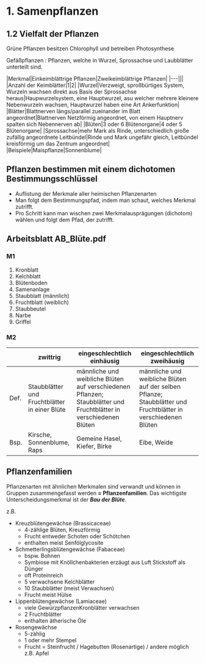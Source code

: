 # 1. Samenpflanzen

## 1.2 Vielfalt der Pflanzen

Grüne Pflanzen besitzen Chlorophyll und betreiben Photosynthese

Gefäßpflanzen : Pflanzen, welche in Wurzel, Sprossachse und Laubblätter unterteilt sind.

|Merkmal|Einkeimblättrige Pflanzen|Zweikeimblättrige Pflanzen|
|---|||
|Anzahl der Keimblätter|1|2|
|Wurzel|Verzweigt, sproßbürtiges System, Wurzeln wachsen direkt aus Basis der Sprossachse heraus|Haupwurzelsystem, eine Hauptwurzel, asu welcher mehrere kleinere Nebenwurzeln wachsen, Hauptwurzel haben eine Art Ankerfunktion|
|Blätter|Blattnerven längs/parallel zueinander im Blatt angeordnet|Blattnerven Netzförmig angeordnet, von einem Hauptnerv spalten sich Nebennerven ab|
|Blüten|3 oder 6 Blütenorgane|4 oder 5 Blütenorgane|
|Sprossachse|mehr Mark als Rinde, unterschiedlich große zufällig angeordnete Leitbündel|Rinde und Mark ungefähr gleich, Leitbündel kreisförmig um das Zentrum angeordnet|
|Beispiele|Maispflanze|Sonnenblume|

## Pflanzen bestimmen mit einem dichotomen Bestimmungsschlüssel

- Auflistung der Merkmale aller heimischen Pflanzenarten
- Man folgt dem Bestimmungspfad, indem man schaut, welches Merkmal zutrifft.
- Pro Schritt kann man wischen zwei Merkmalausprägungen (dichotom) wählen und folgt dem Pfad, der zutrifft.

## Arbeitsblatt AB_Blüte.pdf
### M1
1. Kronblatt
2. Kelchblatt
3. Blütenboden
4. Samenanlage
5. Staubblatt (männlich)
6. Fruchtblatt (weiblich)
7. Staubbeutel
8. Narbe
9. Griffel

### M2
||zwittrig|eingeschlechtlich einhäusig|eingeschlechtlich zweihäusig|
|---|---|---|---|
|Def.|Staubblätter und Fruchtblätter in einer Blüte|männliche und weibliche Blüten auf verschiedenen Pflanzen; Staubblätter und Fruchtblätter in verschiedenen Blüten|männliche und weibliche Blüten auf der selben Pflanze;  Staubblätter und Fruchtblätter in verschiedenen Blüten|
|Bsp.|Kirsche, Sonnenblume, Raps|Gemeine Hasel, Kiefer, Birke|Eibe, Weide|

## Pflanzenfamilien
Pflanzenarten mit ähnlichen Merkmalen sind verwandt und können in Gruppen zusammengefasst werden **= Pflanzenfamilien**. Das wichtigste Unterscheidungsmerkmal ist der ***Bau der Blüte***.

z.B.
- Kreuzblütengewächse (Brassicaceae)
  - 4-zählige Blüten, Kreuzförmig
  - Frucht entweder Schoten oder Schötchen
  - enthalten meist Senfölglycosite
- Schmetterlingsblütengewächse (Fabaceae)
  - bspw. Bohnen
  - Symbiose mit Knöllchenbakterien erzäugt aus Luft Stickstoff als Dünger
  - oft Proteinreich
  - 5 verwachsene Kelchblätter
  - 10 Staubblätter (meist Verwachsen)
  - Frucht meist Hülse
- Lippenblütengewächse (Lamiaceae)
  - viele GewürzpflanzenKronblätter verwachsen
  - 2 Fruchtblätter
  - enthalten ätherische Öle
- Rosengewächse
  - 5-zählig
  - 1 oder mehr Stempel
  - Frucht = Steinfrucht / Hagebutten (Rosenartige) / andere möglich z.B. Apfel
